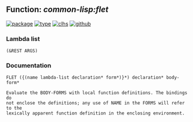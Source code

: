 ## Function: ***common-lisp:flet***
[![package](https://img.shields.io/badge/Package-COMMON--LISP-5f9ea0.svg?style=social&colorA=999999)](../) [![type](https://img.shields.io/badge/Type-Function-5f9ea0.svg?style=social&colorA=999999)](../#function) [![clhs](https://img.shields.io/badge/CLHS-FLET-5f9ea0.svg?style=social&colorA=999999)](http://www.lispworks.com/documentation/HyperSpec/Body/s_flet_.htm) [![github](https://img.shields.io/badge/GitHub-View_the_source-5f9ea0.svg?style=social&colorA=999999&logo=github)](https://github.com/sbcl/sbcl/blob/master/src/compiler/info-functions.lisp/) 
### Lambda list
```
(&REST ARGS)
```
### Documentation
```
FLET ({(name lambda-list declaration* form*)}*) declaration* body-form*

Evaluate the BODY-FORMS with local function definitions. The bindings do
not enclose the definitions; any use of NAME in the FORMS will refer to the
lexically apparent function definition in the enclosing environment.
```
